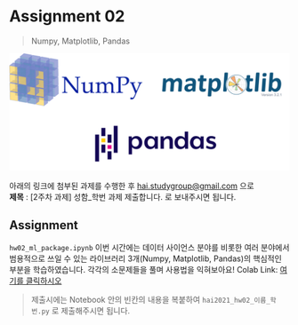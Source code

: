 # Assignment 02 #
> Numpy, Matplotlib, Pandas

![Numpy, Matplotlib, Pandas](modules.png)

아래의 링크에 첨부된 과제를 수행한 후 <hai.studygroup@gmail.com> 으로  
**제목** : [2주차 과제] 성함_학번 과제 제출합니다.
로 보내주시면 됩니다.

## Assignment ##
`hw02_ml_package.ipynb`
이번 시간에는 데이터 사이언스 분야를 비롯한 여러 분야에서 범용적으로 쓰일 수 있는 라이브러리 3개(Numpy, Matplotlib, Pandas)의 핵심적인 부분을 학습하였습니다.
각각의 소문제들을 풀며 사용법을 익혀보아요!
Colab Link: [여기를 클릭하시오](https://colab.research.google.com/github/HanyangTechAI/2021-HAI-Assignment/blob/main/Lec02_Numpy_Matplotlib_Pandas/hw02_numpy_matplotlib_pandas.ipynb)  

> 제출시에는 Notebook 안의 빈칸의 내용을 복붙하여 `hai2021_hw02_이름_학번.py` 로 제출해주시면 됩니다.
